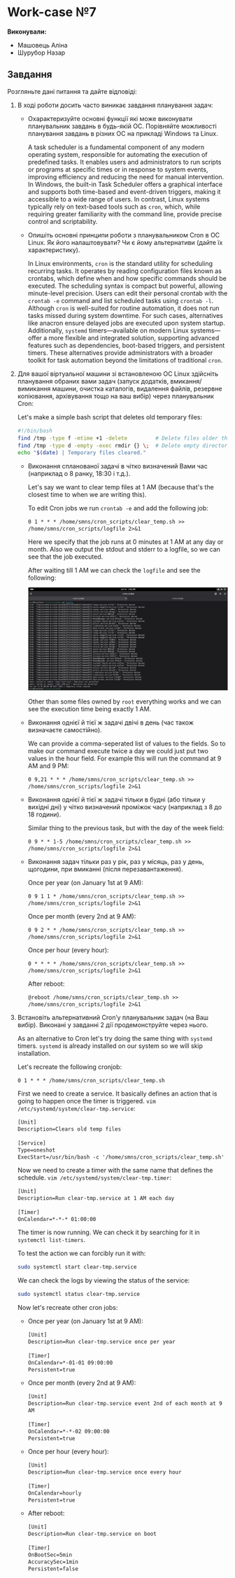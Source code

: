 # Work-case №7

**Виконували:**

- Машовець Аліна
- Шурубор Назар

## Завдання

Розгляньте дані питання та дайте відповіді:

1. В ході роботи досить часто виникає завдання планування задач:
    - Охарактеризуйте основні функції які може виконувати планувальник завдань в будь-якій ОС. Порівняйте можливості планування завдань в різних ОС на прикладі Windows та Linux.

        A task scheduler is a fundamental component of any modern operating system, responsible for automating the execution of predefined tasks. It enables users and administrators to run scripts or programs at specific times or in response to system events, improving efficiency and reducing the need for manual intervention. In Windows, the built-in Task Scheduler offers a graphical interface and supports both time-based and event-driven triggers, making it accessible to a wide range of users. In contrast, Linux systems typically rely on text-based tools such as `cron`, which, while requiring greater familiarity with the command line, provide precise control and scriptability.

    - Опишіть основні принципи роботи з планувальником Cron в ОС Linux. Як його налаштовувати? Чи є йому альтернативи (дайте їх характеристику).

        In Linux environments, `cron` is the standard utility for scheduling recurring tasks. It operates by reading configuration files known as crontabs, which define when and how specific commands should be executed. The scheduling syntax is compact but powerful, allowing minute-level precision. Users can edit their personal crontab with the `crontab -e` command and list scheduled tasks using `crontab -l`. Although `cron` is well-suited for routine automation, it does not run tasks missed during system downtime. For such cases, alternatives like anacron ensure delayed jobs are executed upon system startup. Additionally, `systemd` timers—available on modern Linux systems—offer a more flexible and integrated solution, supporting advanced features such as dependencies, boot-based triggers, and persistent timers. These alternatives provide administrators with a broader toolkit for task automation beyond the limitations of traditional `cron`.

2. Для вашої віртуальної машини зі встановленою ОС Linux здійсніть планування обраних вами задач (запуск додатків, вмикання/вимикання машини, очистка каталогів, видалення файлів, резервне копіювання, архівування тощо на ваш вибір) через планувальник Cron:

    Let's make a simple bash script that deletes old temporary files:

    ```sh
    #!/bin/bash
    find /tmp -type f -mtime +1 -delete         # Delete files older than 1 day
    find /tmp -type d -empty -exec rmdir {} \;  # Delete empty directories
    echo "$(date) | Temporary files cleared."
    ```

    - Виконання спланованої задачі в чітко визначений Вами час (наприклад о 8 ранку, 18:30 і т.д.).

        Let's say we want to clear temp files at 1 AM (because that's the closest time to when we are writing this).

        To edit Cron jobs we run `crontab -e` and add the following job:

        ```cron
        0 1 * * * /home/smns/cron_scripts/clear_temp.sh >> /home/smns/cron_scripts/logfile 2>&1
        ```

        Here we specify that the job runs at 0 minutes at 1 AM at any day or month.
        Also we output the stdout and stderr to a logfile, so we can see that the
        job executed.

        After waiting till 1 AM we can check the `logfile` and see the following:

        ![Logfile after the execution of the cron task](./assets/cron-clear-temp-logfile.png)

        Other than some files owned by `root` everything works and we can see the execution time being exactly 1 AM.

    - Виконання однієї й тієї ж задачі двічі в день (час також визначаєте самостійно).

        We can provide a comma-seperated list of values to the fields.
        So to make our command execute twice a day we could just put two values in
        the hour field. For example this will run the command at 9 AM and 9 PM:

        ```cron
        0 9,21 * * * /home/smns/cron_scripts/clear_temp.sh >> /home/smns/cron_scripts/logfile 2>&1
        ```

    - Виконання однієї й тієї ж задачі тільки в будні (або тільки у вихідні дні) у чітко визначений проміжок часу (наприклад з 8 до 18 години).

        Similar thing to the previous task, but with the day of the week field:

        ```cron
        0 9 * * 1-5 /home/smns/cron_scripts/clear_temp.sh >> /home/smns/cron_scripts/logfile 2>&1
        ```

    - Виконання задач тільки раз у рік, раз у місяць, раз у день, щогодини, при вмиканні (після перезавантаження).

        Once per year (on January 1st at 9 AM):

        ```cron
        0 9 1 1 * /home/smns/cron_scripts/clear_temp.sh >> /home/smns/cron_scripts/logfile 2>&1
        ```

        Once per month (every 2nd at 9 AM):

        ```cron
        0 9 2 * * /home/smns/cron_scripts/clear_temp.sh >> /home/smns/cron_scripts/logfile 2>&1
        ```

        Once per hour (every hour):

        ```cron
        0 * * * * /home/smns/cron_scripts/clear_temp.sh >> /home/smns/cron_scripts/logfile 2>&1
        ```

        After reboot:

        ```cron
        @reboot /home/smns/cron_scripts/clear_temp.sh >> /home/smns/cron_scripts/logfile 2>&1
        ```

3. Встановіть альтернативний Cron’у планувальник задач (на Ваш вибір). Виконані у завданні 2 дії продемонструйте через нього.

    As an alternative to Cron let's try doing the same thing with `systemd` timers. `systemd` is already installed on our system so we will skip installation.

    Let's recreate the following cronjob:

    ```cron
    0 1 * * * /home/smns/cron_scripts/clear_temp.sh
    ```

    First we need to create a service. It basically defines an action that is going
    to happen once the timer is triggered.
    `vim /etc/systemd/system/clear-tmp.service`:

    ```service
    [Unit]
    Description=Clears old temp files

    [Service]
    Type=oneshot
    ExecStart=/usr/bin/bash -c '/home/smns/cron_scripts/clear_temp.sh'
    ```

    Now we need to create a timer with the same name that defines the schedule.
    `vim /etc/systemd/system/clear-tmp.timer`:

    ```timer
    [Unit]
    Description=Run clear-tmp.service at 1 AM each day

    [Timer]
    OnCalendar=*-*-* 01:00:00
    ```

    The timer is now running. We can check it by searching for it in `systemctl list-timers`.

    To test the action we can forcibly run it with:

    ```sh
    sudo systemctl start clear-tmp.service
    ```

    We can check the logs by viewing the status of the service:

    ```sh
    sudo systemctl status clear-tmp.service
    ```

    Now let's recreate other cron jobs:

    - Once per year (on January 1st at 9 AM):

        ```timer
        [Unit]
        Description=Run clear-tmp.service once per year

        [Timer]
        OnCalendar=*-01-01 09:00:00
        Persistent=true
        ```

    - Once per month (every 2nd at 9 AM):

        ```timer
        [Unit]
        Description=Run clear-tmp.service event 2nd of each month at 9 AM

        [Timer]
        OnCalendar=*-*-02 09:00:00
        Persistent=true
        ```

    - Once per hour (every hour):

        ```timer
        [Unit]
        Description=Run clear-tmp.service once every hour

        [Timer]
        OnCalendar=hourly
        Persistent=true
        ```

    - After reboot:

        ```timer
        [Unit]
        Description=Run clear-tmp.service on boot

        [Timer]
        OnBootSec=5min
        AccuracySec=1min
        Persistent=false
        ```

